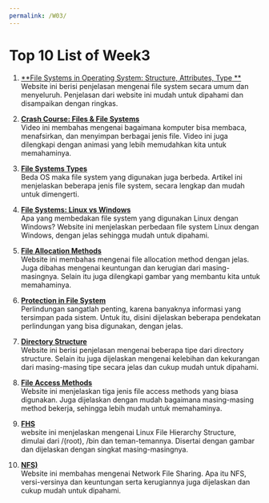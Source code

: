 ```yaml
---
permalink: /W03/
---
```


# Top 10 List of Week3

1. [**File Systems in Operating System: Structure, Attributes, Type **](https://www.guru99.com/file-systems-operating-system.html)<br>
Website ini berisi penjelasan mengenai file system secara umum dan menyeluruh. Penjelasan dari website ini mudah untuk dipahami dan disampaikan dengan ringkas.

2. [**Crash Course: Files & File Systems**](https://www.youtube.com/watch?v=KN8YgJnShPM)<br>
Video ini membahas mengenai bagaimana komputer bisa membaca, menafsirkan, dan menyimpan berbagai jenis file. Video ini juga dilengkapi dengan animasi yang lebih memudahkan kita untuk memahaminya.

3. [**File Systems Types**](https://winpoin.com/berapa-banyak-file-system-dan-apa-perbedaannya/)<br>
Beda OS maka file system yang digunakan juga berbeda. Artikel ini menjelaskan beberapa jenis file system, secara lengkap dan mudah untuk dimengerti.

4. [**File Systems: Linux vs Windows**](https://www.howtogeek.com/137096/6-ways-the-linux-file-system-is-different-from-the-windows-file-system/)<br>
Apa yang membedakan file system yang digunakan Linux dengan Windows? Website ini menjelaskan perbedaan file system Linux dengan Windows, dengan jelas sehingga mudah untuk dipahami.

5. [**File Allocation Methods**](https://www.geeksforgeeks.org/file-allocation-methods/)<br>
Website ini membahas mengenai file allocation method dengan jelas. Juga dibahas mengenai keuntungan dan kerugian dari masing-masingnya. Selain itu juga dilengkapi gambar yang membantu kita untuk memahaminya.

6. [**Protection in File System**](https://www.geeksforgeeks.org/protection-in-file-system/)<br>
Perlindungan sangatlah penting, karena banyaknya informasi yang tersimpan pada sistem. Untuk itu, disini dijelaskan beberapa pendekatan perlindungan yang bisa digunakan, dengan jelas.

7. [**Directory Structure**](https://www.tutorialandexample.com/directory-structure-in-operating-system/)<br>
Website ini berisi penjelasan mengenai beberapa tipe dari directory structure. Selain itu juga dijelaskan mengenai kelebihan dan kekurangan dari masing-masing tipe secara jelas dan cukup mudah untuk dipahami.

8. [**File Access Methods**](https://www.tutorialandexample.com/file-access-methods-in-operating-system/)<br>
Website ini menjelaskan tiga jenis file access methods yang biasa digunakan. Juga dijelaskan dengan mudah bagaimana masing-masing method bekerja, sehingga lebih mudah untuk memahaminya.

9. [**FHS**](https://www.geeksforgeeks.org/linux-file-hierarchy-structure/)<br>
website ini menjelaskan mengenai Linux File Hierarchy Structure, dimulai dari /(root), /bin dan teman-temannya. Disertai dengan gambar dan dijelaskan dengan singkat masing-masingnya.

10. [**NFS)**](https://searchenterprisedesktop.techtarget.com/definition/Network-File-System)<br>
Website ini membahas mengenai Network File Sharing. Apa itu NFS, versi-versinya dan keuntungan serta kerugiannya juga dijelaskan dan cukup mudah untuk dipahami.
